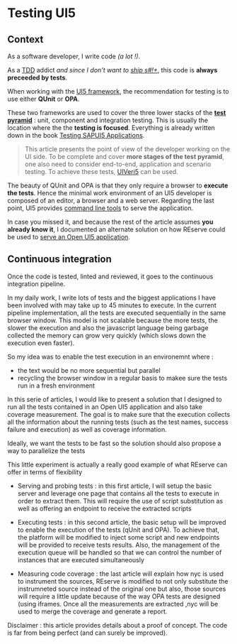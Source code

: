 # Testing UI5

## Context

As a software developer, I write code *(a lot !)*.

As a [TDD](https://en.wikipedia.org/wiki/Test-driven_development) addict *and since I don't want to [ship s#!+](https://www.artima.com/weblogs/viewpost.jsp?thread=7588)*, this code is **always preceeded by tests**.

When working with the [UI5 framework](https://openui5.org/), the recommendation for testing is to use either **QUnit** or **OPA**.

These two frameworks are used to cover the three lower stacks of the [**test pyramid**](https://martinfowler.com/articles/practical-test-pyramid.html) : unit, component and integration testing. This is usually the location where the the **testing is focused**. Everything is already written down in the book [Testing SAPUI5 Applications](https://www.sap-press.com/testing-sapui5-applications_5056/).

> This article presents the point of view of the developer working on the UI side. To be complete and cover **more stages of the test pyramid**, one also need to consider end-to-end, application and scenario testing. To achieve these tests, [UIVeri5](https://github.com/SAP/ui5-uiveri5) can be used.

The beauty of QUnit and OPA is that they only require a browser to **execute the tests**. Hence the minimal work environment of an UI5 developer is composed of an editor, a browser and a web server. Regarding the last point, UI5 provides [command line tools](https://sap.github.io/ui5-tooling/pages/CLI/) to serve the application.

In case you missed it, and because the rest of the article assumes **you already know it**, I documented an alternate solution on how REserve could be used to [serve an Open UI5 application](../openui5.md).

## Continuous integration

Once the code is tested, linted and reviewed, it goes to the continuous integration pipeline.


In my daily work, I write lots of tests and the biggest applications I have been involved with may take up to 45 minutes to execute.
In the current pipeline implementation, all the tests are executed sequentially in the same browser window. This model is not scalable because the more tests, the slower the execution and also the javascript language being garbage collected the memory can grow very quickly (which  slows down the execution even faster).

So my idea was to enable the test execution in an environemnt where :
- the text would be no more sequential but parallel
- recycling the browser window in a regular basis to makee sure the tests run in a fresh environment

In this serie of articles, I would like to present a solution that I designed to run all the tests contained in an Open UI5 application and also take coverage measurement.
The goal is to make sure that the execution collects all the information about the running tests (such as the test names, success failure and execution) as well as coverage information.

Ideally, we want the tests to be fast so the solution should also propose a way to parallelize the tests

This little experiment is actually a really good example of what REserve can offer in terms of flexibility


* Serving and probing tests : in this first article, I will setup the basic server and leverage one page that contains all the tests to execute in order to extract them. This will require the use of script substitution as well as offering an endpoint to receive the extracted scripts

* Executing tests : in this second article, the basic setup will be improved to enable the execution of the tests (qUnit and OPA). To achieve that, the platform will be modified to inject some script and new endpoints will be provided to receive tests results. Also,  the management of the execution queue will be handled so that we can control the number of instances that are executed simultaneously

* Measuring code coverage : the last article will explain how nyc is used to instrument the sources, REserve is modified to not only substitute the instrumneted source instead of the original one but also, those sources will require a little update because of the way OPA tests are designed (using iframes. Once all the measurements are extracted ,nyc will be used to merge the coverage and generate a report.

Disclaimer : this article provides details about a proof of concept. The code is far from being perfect (and can surely be improved).
